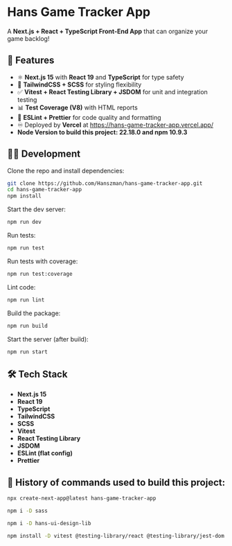 # Hans Game Tracker App

A **Next.js + React + TypeScript Front-End App** that can organize your game backlog!

## 🚀 Features

- ⚛️ **Next.js 15** with **React 19** and **TypeScript** for type safety
- 🎨 **TailwindCSS + SCSS** for styling flexibility
- ✅ **Vitest + React Testing Library + JSDOM** for unit and integration testing
- 📊 **Test Coverage (V8)** with HTML reports
- 🧹 **ESLint + Prettier** for code quality and formatting
- ♾️ Deployed by **Vercel** at https://hans-game-tracker-app.vercel.app/
- **Node Version to build this project: 22.18.0 and npm 10.9.3**

## 🧑‍💻 Development

Clone the repo and install dependencies:

```bash
git clone https://github.com/Hanszman/hans-game-tracker-app.git
cd hans-game-tracker-app
npm install
```

Start the dev server:

```bash
npm run dev
```

Run tests:

```bash
npm run test
```

Run tests with coverage:

```bash
npm run test:coverage
```

Lint code:

```bash
npm run lint
```

Build the package:

```bash
npm run build
```

Start the server (after build):

```bash
npm run start
```

## 🛠️ Tech Stack

- **Next.js 15**
- **React 19**
- **TypeScript**
- **TailwindCSS**
- **SCSS**
- **Vitest**
- **React Testing Library**
- **JSDOM**
- **ESLint (flat config)**
- **Prettier**

## 📜 History of commands used to build this project:

```bash
npx create-next-app@latest hans-game-tracker-app

npm i -D sass

npm i -D hans-ui-design-lib

npm install -D vitest @testing-library/react @testing-library/jest-dom jsdom
```
